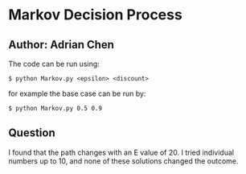 # Markov Decision Process
## Author: Adrian Chen

The code can be run using:
```
$ python Markov.py <epsilon> <discount>
```
for example the base case can be run by:
```
$ python Markov.py 0.5 0.9
```

## Question
I found that the path changes with an E value of 20. I tried individual numbers up to 10, and none of these solutions changed the outcome.
